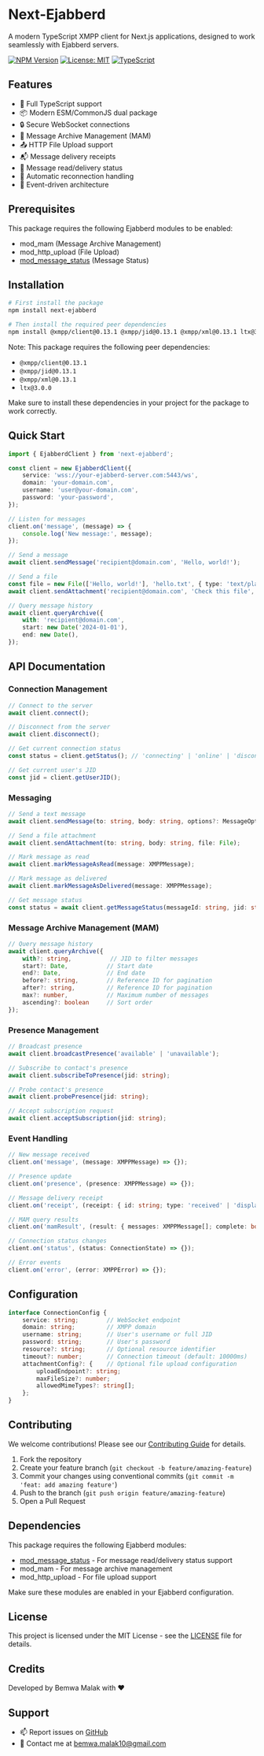 # Next-Ejabberd

A modern TypeScript XMPP client for Next.js applications, designed to work seamlessly with Ejabberd servers.

[![NPM Version](https://img.shields.io/npm/v/next-ejabberd.svg)](https://www.npmjs.com/package/next-ejabberd)
[![License: MIT](https://img.shields.io/badge/License-MIT-yellow.svg)](https://opensource.org/licenses/MIT)
[![TypeScript](https://img.shields.io/badge/TypeScript-5.0%2B-blue)](https://www.typescriptlang.org/)

## Features

- 🚀 Full TypeScript support
- 📦 Modern ESM/CommonJS dual package
- 🔒 Secure WebSocket connections
- 📝 Message Archive Management (MAM)
- 📤 HTTP File Upload support
- 📬 Message delivery receipts
- 👀 Message read/delivery status
- 🔄 Automatic reconnection handling
- 🎯 Event-driven architecture

## Prerequisites

This package requires the following Ejabberd modules to be enabled:

- mod_mam (Message Archive Management)
- mod_http_upload (File Upload)
- [mod_message_status](https://github.com/BemwaMalak/mod_message_status) (Message Status)

## Installation

```bash
# First install the package
npm install next-ejabberd

# Then install the required peer dependencies
npm install @xmpp/client@0.13.1 @xmpp/jid@0.13.1 @xmpp/xml@0.13.1 ltx@3.0.0
```

Note: This package requires the following peer dependencies:
- `@xmpp/client@0.13.1`
- `@xmpp/jid@0.13.1`
- `@xmpp/xml@0.13.1`
- `ltx@3.0.0`

Make sure to install these dependencies in your project for the package to work correctly.

## Quick Start

```typescript
import { EjabberdClient } from 'next-ejabberd';

const client = new EjabberdClient({
    service: 'wss://your-ejabberd-server.com:5443/ws',
    domain: 'your-domain.com',
    username: 'user@your-domain.com',
    password: 'your-password',
});

// Listen for messages
client.on('message', (message) => {
    console.log('New message:', message);
});

// Send a message
await client.sendMessage('recipient@domain.com', 'Hello, world!');

// Send a file
const file = new File(['Hello, world!'], 'hello.txt', { type: 'text/plain' });
await client.sendAttachment('recipient@domain.com', 'Check this file', file);

// Query message history
await client.queryArchive({
    with: 'recipient@domain.com',
    start: new Date('2024-01-01'),
    end: new Date(),
});
```

## API Documentation

### Connection Management

```typescript
// Connect to the server
await client.connect();

// Disconnect from the server
await client.disconnect();

// Get current connection status
const status = client.getStatus(); // 'connecting' | 'online' | 'disconnected' | 'error'

// Get current user's JID
const jid = client.getUserJID();
```

### Messaging

```typescript
// Send a text message
await client.sendMessage(to: string, body: string, options?: MessageOptions);

// Send a file attachment
await client.sendAttachment(to: string, body: string, file: File);

// Mark message as read
await client.markMessageAsRead(message: XMPPMessage);

// Mark message as delivered
await client.markMessageAsDelivered(message: XMPPMessage);

// Get message status
const status = await client.getMessageStatus(messageId: string, jid: string);
```

### Message Archive Management (MAM)

```typescript
// Query message history
await client.queryArchive({
    with?: string,           // JID to filter messages
    start?: Date,           // Start date
    end?: Date,             // End date
    before?: string,        // Reference ID for pagination
    after?: string,         // Reference ID for pagination
    max?: number,           // Maximum number of messages
    ascending?: boolean     // Sort order
});
```

### Presence Management

```typescript
// Broadcast presence
await client.broadcastPresence('available' | 'unavailable');

// Subscribe to contact's presence
await client.subscribeToPresence(jid: string);

// Probe contact's presence
await client.probePresence(jid: string);

// Accept subscription request
await client.acceptSubscription(jid: string);
```

### Event Handling

```typescript
// New message received
client.on('message', (message: XMPPMessage) => {});

// Presence update
client.on('presence', (presence: XMPPMessage) => {});

// Message delivery receipt
client.on('receipt', (receipt: { id: string; type: 'received' | 'displayed' }) => {});

// MAM query results
client.on('mamResult', (result: { messages: XMPPMessage[]; complete: boolean }) => {});

// Connection status changes
client.on('status', (status: ConnectionState) => {});

// Error events
client.on('error', (error: XMPPError) => {});
```

## Configuration

```typescript
interface ConnectionConfig {
    service: string;        // WebSocket endpoint
    domain: string;         // XMPP domain
    username: string;       // User's username or full JID
    password: string;       // User's password
    resource?: string;      // Optional resource identifier
    timeout?: number;       // Connection timeout (default: 10000ms)
    attachmentConfig?: {    // Optional file upload configuration
        uploadEndpoint?: string;
        maxFileSize?: number;
        allowedMimeTypes?: string[];
    };
}
```

## Contributing

We welcome contributions! Please see our [Contributing Guide](CONTRIBUTING.md) for details.

1. Fork the repository
2. Create your feature branch (`git checkout -b feature/amazing-feature`)
3. Commit your changes using conventional commits (`git commit -m 'feat: add amazing feature'`)
4. Push to the branch (`git push origin feature/amazing-feature`)
5. Open a Pull Request

## Dependencies

This package requires the following Ejabberd modules:

- [mod_message_status](https://github.com/BemwaMalak/mod_message_status) - For message read/delivery status support
- mod_mam - For message archive management
- mod_http_upload - For file upload support

Make sure these modules are enabled in your Ejabberd configuration.

## License

This project is licensed under the MIT License - see the [LICENSE](LICENSE) file for details.

## Credits

Developed by Bemwa Malak with ❤️

## Support

- 📫 Report issues on [GitHub](https://github.com/bemwamalak/next-ejabberd/issues)
- 📧 Contact me at bemwa.malak10@gmail.com
